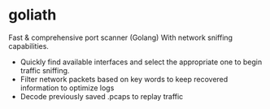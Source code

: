 # goliath

Fast &amp; comprehensive port scanner (Golang)
With network sniffing capabilities.
- Quickly find available interfaces and select the appropriate one to begin traffic sniffing. 
- Filter network packets based on key words to keep recovered information to optimize logs
- Decode previously saved .pcaps to replay traffic
